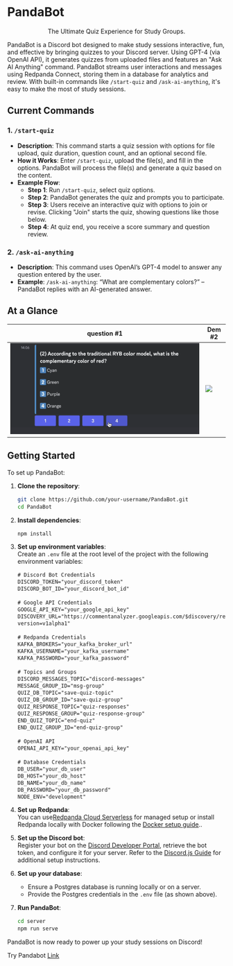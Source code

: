 # PandaBot
<p align="center">
The Ultimate Quiz Experience for Study Groups.
</p>

PandaBot is a Discord bot designed to make study sessions interactive, fun, and effective by bringing quizzes to your Discord server. Using GPT-4 (via OpenAI API), it generates quizzes from uploaded files and features an "Ask AI Anything" command. PandaBot streams user interactions and messages using Redpanda Connect, storing them in a database for analytics and review. With built-in commands like `/start-quiz` and `/ask-ai-anything`, it's easy to make the most of study sessions.

## Current Commands

### 1. `/start-quiz`
- **Description**: This command starts a quiz session with options for file upload, quiz duration, question count, and an optional second file.
- **How it Works**: Enter `/start-quiz`, upload the file(s), and fill in the options. PandaBot will process the file(s) and generate a quiz based on the content.
- **Example Flow**:
  - **Step 1**: Run `/start-quiz`, select quiz options.
  - **Step 2**: PandaBot generates the quiz and prompts you to participate.
  - **Step 3**: Users receive an interactive quiz with options to join or revise. Clicking "Join" starts the quiz, showing questions like those below.
  - **Step 4**: At quiz end, you receive a score summary and question review.

### 2. `/ask-ai-anything`
- **Description**: This command uses OpenAI’s GPT-4 model to answer any question entered by the user.
- **Example**: `/ask-ai-anything`: “What are complementary colors?” – PandaBot replies with an AI-generated answer.

## At a Glance

| question #1                       | Dem #2                       |
| ----------------------------- | ----------------------------- |
| ![](./screenshots/question.png)      | ![](./review/screenshots/)      |

## Getting Started

To set up PandaBot:

1. **Clone the repository**:
   ```sh
   git clone https://github.com/your-username/PandaBot.git
   cd PandaBot
   ```

2. **Install dependencies**:
   ```sh
   npm install
   ```

3. **Set up environment variables**:  
   Create an `.env` file at the root level of the project with the following environment variables:

   ```plaintext
   # Discord Bot Credentials
   DISCORD_TOKEN="your_discord_token"
   DISCORD_BOT_ID="your_discord_bot_id"

   # Google API Credentials
   GOOGLE_API_KEY="your_google_api_key"
   DISCOVERY_URL="https://commentanalyzer.googleapis.com/$discovery/rest?version=v1alpha1"

   # Redpanda Credentials
   KAFKA_BROKERS="your_kafka_broker_url"
   KAFKA_USERNAME="your_kafka_username"
   KAFKA_PASSWORD="your_kafka_password"

   # Topics and Groups
   DISCORD_MESSAGES_TOPIC="discord-messages"
   MESSAGE_GROUP_ID="msg-group"
   QUIZ_DB_TOPIC="save-quiz-topic"
   QUIZ_DB_GROUP_ID="save-quiz-group"
   QUIZ_RESPONSE_TOPIC="quiz-responses"
   QUIZ_RESPONSE_GROUP="quiz-response-group"
   END_QUIZ_TOPIC="end-quiz"
   END_QUIZ_GROUP_ID="end-quiz-group"

   # OpenAI API
   OPENAI_API_KEY="your_openai_api_key"

   # Database Credentials
   DB_USER="your_db_user"
   DB_HOST="your_db_host"
   DB_NAME="your_db_name"
   DB_PASSWORD="your_db_password"
   NODE_ENV="development"
   ```

4. **Set up Redpanda**:  
   You can use[Redpanda Cloud Serverless](https://www.redpanda.com/redpanda-cloud/serverless) for managed setup or install Redpanda locally with Docker following the [Docker setup guide](https://docs.redpanda.com/current/get-started/quick-start/)..

5. **Set up the Discord bot**:  
   Register your bot on the [Discord Developer Portal](https://discord.com/developers/applications), retrieve the bot token, and configure it for your server. Refer to the [Discord.js Guide](https://discordjs.guide/) for additional setup instructions.

6. **Set up your database**:
   - Ensure a Postgres database is running locally or on a server.
   - Provide the Postgres credentials in the `.env` file (as shown above).

7. **Run PandaBot**:
   ```sh
   cd server
   npm run serve
   ```

PandaBot is now ready to power up your study sessions on Discord!

Try Pandabot [Link](https://quiz-panda-6c4e5181c3b1.herokuapp.com)
